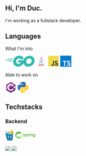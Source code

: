 ## Hi, I'm Duc.

I'm working as a fullstack developer.

## Languages

What I'm into

<code><img height="35" src="https://raw.githubusercontent.com/tminhduc2811/tminhduc2811/main/images/go.svg"></code>
<code><img height="35" src="https://raw.githubusercontent.com/tminhduc2811/tminhduc2811/main/images/java.svg"></code>
<code><img height="35" src="https://raw.githubusercontent.com/tminhduc2811/tminhduc2811/main/images/javascript.svg"></code>
<code><img height="35" src="https://raw.githubusercontent.com/tminhduc2811/tminhduc2811/main/images/typescript.svg"></code>

Able to work on

<code><img height="35" src="https://raw.githubusercontent.com/tminhduc2811/tminhduc2811/main/images/csharp.svg"></code>
<code><img height="35" src="https://raw.githubusercontent.com/tminhduc2811/tminhduc2811/main/images/python.svg"></code>

## Techstacks

### Backend
<code><img height="35" src="https://raw.githubusercontent.com/tminhduc2811/tminhduc2811/main/images/gin.png"></code>
<code><img height="35" src="https://raw.githubusercontent.com/tminhduc2811/tminhduc2811/main/images/spring.svg"></code>

<div class="half">
  <a href="https://github.com/QC-L"><img src="https://github-readme-stats.vercel.app/api?username=tminhduc2811&title_color=1abc9c&icon_color=1abc9c&text_color=798795&bg_color=2c3e50"></img></a>
  <a href="https://github.com/QC-L"><img src="https://github-readme-stats.vercel.app/api/top-langs/?username=tminhduc2811&hide=Objective-C,shell,swift&title_color=1abc9c&icon_color=1abc9c&text_color=798795&bg_color=2c3e50" height="195"></img></a>
</div>
